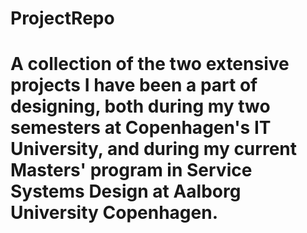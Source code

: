 # ProjectRepo
# A collection of the two extensive projects I have been a part of designing, both during my two semesters at Copenhagen's IT University, and during my current Masters' program in Service Systems Design at Aalborg University Copenhagen.
